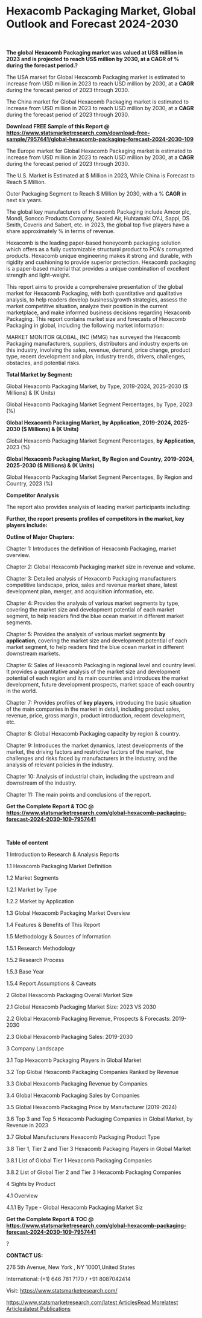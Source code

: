 <h1>Hexacomb Packaging Market, Global Outlook and Forecast 2024-2030</h1><br/><p><strong>The global Hexacomb Packaging market was valued at US$ million in 2023 and is projected to reach US$ million by 2030, at a <strong>CAGR</strong> of % during the forecast period.? </strong></p>
 
 
 
 <p>The USA market for Global Hexacomb Packaging market is estimated to increase from USD million in 2023 to reach USD million by 2030, at a <strong>CAGR</strong> during the forecast period of 2023 through 2030.</p>
 
 
 
 <p>The China market for Global Hexacomb Packaging market is estimated to increase from USD million in 2023 to reach USD million by 2030, at a <strong>CAGR</strong> during the forecast period of 2023 through 2030.</p>
 
 
 
 <p><strong>Download FREE Sample of this Report @ <a href="https://www.statsmarketresearch.com/download-free-sample/7957441/global-hexacomb-packaging-forecast-2024-2030-109">https://www.statsmarketresearch.com/download-free-sample/7957441/global-hexacomb-packaging-forecast-2024-2030-109</a></strong></p>
 
 
 
 <p>The Europe market for Global Hexacomb Packaging market is estimated to increase from USD million in 2023 to reach USD million by 2030, at a <strong>CAGR</strong> during the forecast period of 2023 through 2030.</p>
 
 
 
 <p>The U.S. Market is Estimated at $ Million in 2023, While China is Forecast to Reach $ Million.</p>
 
 
 
 <p>Outer Packaging Segment to Reach $ Million by 2030, with a % <strong>CAGR</strong> in next six years.</p>
 
 
 
 <p>The global key manufacturers of Hexacomb Packaging include Amcor plc, Mondi, Sonoco Products Company, Sealed Air, Huhtamaki OYJ, Sappi, DS Smith, Coveris and Sabert, etc. in 2023, the global top five players have a share approximately % in terms of revenue.</p>
 
 
 
 <p>Hexacomb is the leading paper-based honeycomb packaging solution which offers as a fully customizable structural product to PCA&#39;s corrugated products. Hexacomb unique engineering makes it strong and durable, with rigidity and cushioning to provide superior protection. Hexacomb packaging is a paper-based material that provides a unique combination of excellent strength and light-weight.</p>
 
 
 
 <p>This report aims to provide a comprehensive presentation of the global market for Hexacomb Packaging, with both quantitative and qualitative analysis, to help readers develop business/growth strategies, assess the market competitive situation, analyze their position in the current marketplace, and make informed business decisions regarding Hexacomb Packaging. This report contains market size and forecasts of Hexacomb Packaging in global, including the following market information:</p>
 
 
 
 <p>MARKET MONITOR GLOBAL, INC (MMG) has surveyed the Hexacomb Packaging manufacturers, suppliers, distributors and industry experts on this industry, involving the sales, revenue, demand, price change, product type, recent development and plan, industry trends, drivers, challenges, obstacles, and potential risks.</p>
 
 
 
 <p><strong>Total Market by Segment:</strong></p>
 
 
 
 <p>Global Hexacomb Packaging Market, by Type, 2019-2024, 2025-2030 ($ Millions) & (K Units)</p>
 
 
 
 <p>Global Hexacomb Packaging Market Segment Percentages, by Type, 2023 (%)</p>
 
 
 
 <p><strong>Global Hexacomb Packaging Market, <strong>by Application</strong>, 2019-2024, 2025-2030 ($ Millions) & (K Units)</strong></p>
 
 
 
 <p>Global Hexacomb Packaging Market Segment Percentages, <strong>by Application</strong>, 2023 (%)</p>
 
 
 
 <p><strong>Global Hexacomb Packaging Market, By Region and Country, 2019-2024, 2025-2030 ($ Millions) & (K Units)</strong></p>
 
 
 
 <p>Global Hexacomb Packaging Market Segment Percentages, By Region and Country, 2023 (%)</p>
 
 
 
 <p><strong>Competitor Analysis</strong></p>
 
 
 
 <p>The report also provides analysis of leading market participants including:</p>
 
 
 
 <p><strong>Further, the report presents profiles of competitors in the market, <strong>key players</strong> include:</strong></p>
 
 
 
 <p><strong>Outline of Major Chapters:</strong></p>
 
 
 
 <p>Chapter 1: Introduces the definition of Hexacomb Packaging, market overview.</p>
 
 
 
 <p>Chapter 2: Global Hexacomb Packaging market size in revenue and volume.</p>
 
 
 
 <p>Chapter 3: Detailed analysis of Hexacomb Packaging manufacturers competitive landscape, price, sales and revenue market share, latest development plan, merger, and acquisition information, etc.</p>
 
 
 
 <p>Chapter 4: Provides the analysis of various market segments by type, covering the market size and development potential of each market segment, to help readers find the blue ocean market in different market segments.</p>
 
 
 
 <p>Chapter 5: Provides the analysis of various market segments <strong>by application</strong>, covering the market size and development potential of each market segment, to help readers find the blue ocean market in different downstream markets.</p>
 
 
 
 <p>Chapter 6: Sales of Hexacomb Packaging in regional level and country level. It provides a quantitative analysis of the market size and development potential of each region and its main countries and introduces the market development, future development prospects, market space of each country in the world.</p>
 
 
 
 <p>Chapter 7: Provides profiles of <strong>key players</strong>, introducing the basic situation of the main companies in the market in detail, including product sales, revenue, price, gross margin, product introduction, recent development, etc.</p>
 
 
 
 <p>Chapter 8: Global Hexacomb Packaging capacity by region & country.</p>
 
 
 
 <p>Chapter 9: Introduces the market dynamics, latest developments of the market, the driving factors and restrictive factors of the market, the challenges and risks faced by manufacturers in the industry, and the analysis of relevant policies in the industry.</p>
 
 
 
 <p>Chapter 10: Analysis of industrial chain, including the upstream and downstream of the industry.</p>
 
 
 
 <p>Chapter 11: The main points and conclusions of the report.</p>
 
 
 
 <div><b>Get the Complete Report & TOC @ <a href="https://www.statsmarketresearch.com/global-hexacomb-packaging-forecast-2024-2030-109-7957441">https://www.statsmarketresearch.com/global-hexacomb-packaging-forecast-2024-2030-109-7957441</a></b></div>
 
 
 
 <p><br />
 
 <b>Table of content</b></p>
 
 
 
 <p>1 Introduction to Research & Analysis Reports<br />
 
 1.1 Hexacomb Packaging Market Definition<br />
 
 1.2 Market Segments<br />
 
 1.2.1 Market by Type<br />
 
 1.2.2 Market by Application<br />
 
 1.3 Global Hexacomb Packaging Market Overview<br />
 
 1.4 Features & Benefits of This Report<br />
 
 1.5 Methodology & Sources of Information<br />
 
 1.5.1 Research Methodology<br />
 
 1.5.2 Research Process<br />
 
 1.5.3 Base Year<br />
 
 1.5.4 Report Assumptions & Caveats<br />
 
 2 Global Hexacomb Packaging Overall Market Size<br />
 
 2.1 Global Hexacomb Packaging Market Size: 2023 VS 2030<br />
 
 2.2 Global Hexacomb Packaging Revenue, Prospects & Forecasts: 2019-2030<br />
 
 2.3 Global Hexacomb Packaging Sales: 2019-2030<br />
 
 3 Company Landscape<br />
 
 3.1 Top Hexacomb Packaging Players in Global Market<br />
 
 3.2 Top Global Hexacomb Packaging Companies Ranked by Revenue<br />
 
 3.3 Global Hexacomb Packaging Revenue by Companies<br />
 
 3.4 Global Hexacomb Packaging Sales by Companies<br />
 
 3.5 Global Hexacomb Packaging Price by Manufacturer (2019-2024)<br />
 
 3.6 Top 3 and Top 5 Hexacomb Packaging Companies in Global Market, by Revenue in 2023<br />
 
 3.7 Global Manufacturers Hexacomb Packaging Product Type<br />
 
 3.8 Tier 1, Tier 2 and Tier 3 Hexacomb Packaging Players in Global Market<br />
 
 3.8.1 List of Global Tier 1 Hexacomb Packaging Companies<br />
 
 3.8.2 List of Global Tier 2 and Tier 3 Hexacomb Packaging Companies<br />
 
 4 Sights by Product<br />
 
 4.1 Overview<br />
 
 4.1.1 By Type - Global Hexacomb Packaging Market Siz</p>
 
 
 
 <div><b>Get the Complete Report & TOC @ <a href="https://www.statsmarketresearch.com/global-hexacomb-packaging-forecast-2024-2030-109-7957441">https://www.statsmarketresearch.com/global-hexacomb-packaging-forecast-2024-2030-109-7957441</a></b></div>
 
 
 
 <p>? </p>
 
 
 
 <p><b>CONTACT US:</b><br />
 
 276 5th Avenue, New York , NY 10001,United States<br />
 
 International: (+1) 646 781 7170 / +91 8087042414<br />
 
 Visit: <a href="https://www.statsmarketresearch.com/">https://www.statsmarketresearch.com/</a><br />
 
 <a href="https://gyeongbokgung.com">https://www.statsmarketresearch.com/</a><a href="https://hallyeomaritime.com">latest Articles</a><a href="https://jingwansa.com">Read More</a><a href="https://nguoiviet.jp/">latest Articles</a><a href="https://www.intelmarketresearch.com/">latest Publications</a></p>